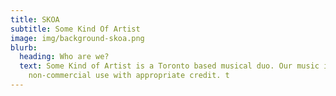 ```yaml
---
title: SKOA
subtitle: Some Kind Of Artist
image: img/background-skoa.png
blurb:
  heading: Who are we?
  text: Some Kind of Artist is a Toronto based musical duo. Our music is free for
    non-commercial use with appropriate credit. t
---
```

